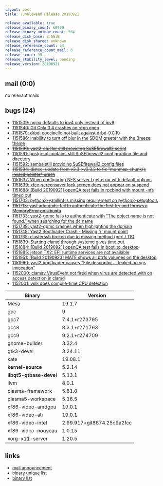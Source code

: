 ```yaml
---
layout: post
title: Tumbleweed Release 20190921

release_available: true
release_binary_count: 60990
release_binary_unique_count: 564
release_disk_base: 2.5GiB
release_disk_shared: unknown
release_reference_count: 24
release_reference_count_mail: 0
release_score: 95
release_stability_level: pending
release_version: 20190921
---
```


## mail (0:0)

no relevant mails

## bugs (24)

<!--more-->

- [1151539: nginx defaults to ipv4 only instead of ipv6](https://bugzilla.opensuse.org/show_bug.cgi?id=1151539)
- [1151540: Git Cola 3.4 crashes on repo open](https://bugzilla.opensuse.org/show_bug.cgi?id=1151540)
- ~~[1151579: drbd: coccinelle not built against drbd-9.0.19](https://bugzilla.opensuse.org/show_bug.cgi?id=1151579)~~
- [1151586: Inability to turn off blur in the SDDM greeter with the Breeze theme](https://bugzilla.opensuse.org/show_bug.cgi?id=1151586)
- ~~[1151590: yast2-cluster still providing SuSEfirewall2 script](https://bugzilla.opensuse.org/show_bug.cgi?id=1151590)~~
- [1151591: postgrsql contains still SuSEfirewall2 configuration file and directory](https://bugzilla.opensuse.org/show_bug.cgi?id=1151591)
- [1151592: samba still providing SuSEfirewall2 config files](https://bugzilla.opensuse.org/show_bug.cgi?id=1151592)
- ~~[1151594: distcc: update from v3.3->v3.3.3 to fix "munmap_chunk(): invalid pointer" crash](https://bugzilla.opensuse.org/show_bug.cgi?id=1151594)~~
- [1151637: When configuring NFS server I get error with default options](https://bugzilla.opensuse.org/show_bug.cgi?id=1151637)
- [1151639: xfce-screensaver lock screen does not appear on suspend](https://bugzilla.opensuse.org/show_bug.cgi?id=1151639)
- [1151688: \[Build 20190921\] openQA test fails in rpcbind with mount -nfs timed out](https://bugzilla.opensuse.org/show_bug.cgi?id=1151688)
- [1151703: python3-yamllint is missing requirement on python3-setuptools](https://bugzilla.opensuse.org/show_bug.cgi?id=1151703)
- ~~[1151713: yast aduc/adsi fail to authenticate the first try and throws a MemoryError on Ubuntu](https://bugzilla.opensuse.org/show_bug.cgi?id=1151713)~~
- [1151733: yast2-gpmc fails to authenticate with "The object name is not found." when searching for the dc name](https://bugzilla.opensuse.org/show_bug.cgi?id=1151733)
- [1151738: yast2-gpmc crashes when highlighting the domain](https://bugzilla.opensuse.org/show_bug.cgi?id=1151738)
- [1151748: Yast2 Bootloader Crash - Missing '/' mount point](https://bugzilla.opensuse.org/show_bug.cgi?id=1151748)
- [1151765: clusterssh broken due to missing method (perl / TK)](https://bugzilla.opensuse.org/show_bug.cgi?id=1151765)
- [1151839: Starting clamd through systemd gives time out.](https://bugzilla.opensuse.org/show_bug.cgi?id=1151839)
- [1151884: \[Build 20190921\] openQA test fails in boot_to_desktop](https://bugzilla.opensuse.org/show_bug.cgi?id=1151884)
- [1151885: jetson TX2:  EFI runtime services are not available](https://bugzilla.opensuse.org/show_bug.cgi?id=1151885)
- [1151951: \[Build 20190923\] MATE shows all btrfs volumes on the desktop](https://bugzilla.opensuse.org/show_bug.cgi?id=1151951)
- [1151960: yast2 bootloader causes "File descriptor ... leaked on vgs invocation"](https://bugzilla.opensuse.org/show_bug.cgi?id=1151960)
- [1152000: clamav VirusEvent not fired when virus are detected with on access detection in clamd](https://bugzilla.opensuse.org/show_bug.cgi?id=1152000)
- [1152001: volk does compile-time CPU detection](https://bugzilla.opensuse.org/show_bug.cgi?id=1152001)

Binary | Version
--- | ---
Mesa | 19.1.7
gcc | 9
gcc7 | 7.4.1+r273795
gcc8 | 8.3.1+r271793
gcc9 | 9.2.1+r274709
gnome-builder | 3.32.4
gtk3-devel | 3.24.11
kate | 19.08.1
**kernel-source** | 5.2.14
**libqt5-qtbase-devel** | 5.13.1
llvm | 8.0.1
plasma-framework | 5.61.0
plasma5-workspace | 5.16.5
xf86-video-amdgpu | 19.0.1
xf86-video-ati | 19.0.1
xf86-video-intel | 2.99.917+git8674.25c9a2fcc
xf86-video-nouveau | 1.0.15
xorg-x11-server | 1.20.5

## links

- [mail announcement](https://lists.opensuse.org/opensuse-factory/2019-09/msg00210.html)
- [binary unique list](http://download.opensuse.org/history/20190921/rpm.unique.list)
- [binary list](http://download.opensuse.org/history/20190921/rpm.list)
